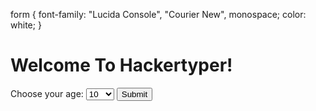 form {
  font-family: "Lucida Console", "Courier New", monospace;
  color: white;
}
# Welcome To Hackertyper!
<form action="https://hackertyper.net">
  <label for="cars">Choose your age:</label>
  <select id="cars" name="cars">
    <option>10</option>
    <option>11</option>
    <option>12+</option>

  </select>
  <input type="submit">
</form>
